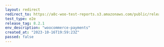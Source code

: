 ```yaml
---
layout: redirect
redirect_to: https://a8c-woo-test-reports.s3.amazonaws.com/public/release/8.2.1/woocommerce-payments/e2e/index.html
test_type: e2e
release_tag: 8.2.1
env_description: "woocommerce-payments"
created_at: "2023-10-16T19:59:23Z"
passed: false
---
```

